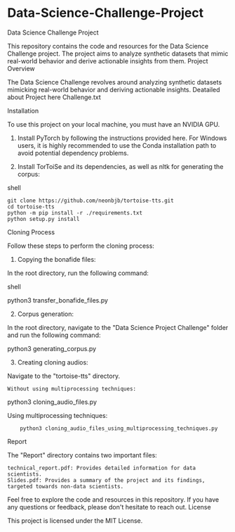 # Data-Science-Challenge-Project
Data Science Challenge Project


This repository contains the code and resources for the Data Science Challenge project. The project aims to analyze synthetic datasets that mimic real-world behavior and derive actionable insights from them.
Project Overview

The Data Science Challenge revolves around analyzing synthetic datasets mimicking real-world behavior and deriving actionable insights. Deatailed about Project here Challenge.txt

Installation

To use this project on your local machine, you must have an NVIDIA GPU.

1. Install PyTorch by following the instructions provided here. For Windows users, it is highly recommended to use the Conda installation path to avoid potential dependency problems.

2. Install TorToiSe and its dependencies, as well as nltk for generating the corpus:

shell

    git clone https://github.com/neonbjb/tortoise-tts.git
    cd tortoise-tts
    python -m pip install -r ./requirements.txt
    python setup.py install

Cloning Process

Follow these steps to perform the cloning process:

1. Copying the bonafide files:

In the root directory, run the following command:

shell

python3 transfer_bonafide_files.py

2. Corpus generation:

In the root directory, navigate to the "Data Science Project Challenge" folder and run the following command:


python3 generating_corpus.py


3. Creating cloning audios:

Navigate to the "tortoise-tts" directory.

    Without using multiprocessing techniques:

    

python3 cloning_audio_files.py

Using multiprocessing techniques:



        python3 cloning_audio_files_using_multiprocessing_techniques.py

Report

The "Report" directory contains two important files:

    technical_report.pdf: Provides detailed information for data scientists.
    Slides.pdf: Provides a summary of the project and its findings, targeted towards non-data scientists.

Feel free to explore the code and resources in this repository. If you have any questions or feedback, please don't hesitate to reach out.
License

This project is licensed under the MIT License.
